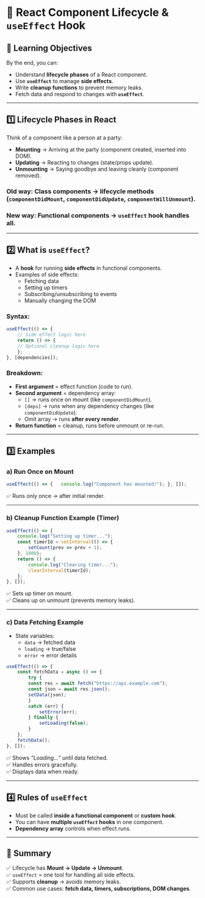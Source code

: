 # 🌟 React Component Lifecycle & `useEffect` Hook

## 🎯 Learning Objectives

By the end, you can:

- Understand **lifecycle phases** of a React component.
- Use **`useEffect`** to manage **side effects**.
- Write **cleanup functions** to prevent memory leaks.
- Fetch data and respond to changes with **`useEffect`**.

---

## 1️⃣ Lifecycle Phases in React

Think of a component like a person at a party:

- **Mounting** → Arriving at the party (component created, inserted into DOM).
- **Updating** → Reacting to changes (state/props update).
- **Unmounting** → Saying goodbye and leaving cleanly (component removed).
### Old way: Class components → lifecycle methods (`componentDidMount`, `componentDidUpdate`, `componentWillUnmount`).

### New way: Functional components → **`useEffect` hook** handles all.

---

## 2️⃣ What is `useEffect`?

- A **hook** for running **side effects** in functional components.
- Examples of side effects:
    - Fetching data
    - Setting up timers
    - Subscribing/unsubscribing to events
    - Manually changing the DOM

### Syntax:

```js
useEffect(() => {   
	// Side effect logic here   
	return () => {     
	// Optional cleanup logic here   
	}; 
}, [dependencies]);
```

### Breakdown:

- **First argument** = effect function (code to run).
- **Second argument** = dependency array:
    - `[]` → runs once on mount (like `componentDidMount`).
    - `[deps]` → runs when any dependency changes (like `componentDidUpdate`).
    - Omit array → runs **after every render**.
- **Return function** = cleanup, runs before unmount or re-run.

---

## 3️⃣ Examples

### a) Run Once on Mount

```js
useEffect(() => {   console.log("Component has mounted!"); }, []);
```

✅ Runs only once → after initial render.

---

### b) Cleanup Function Example (Timer)

```js
useEffect(() => {   
	console.log("Setting up timer...");   
	const timerId = setInterval(() => {     
		setCount(prev => prev + 1);   
	}, 1000);    
	return () => {     
		console.log("Clearing timer...");     
		clearInterval(timerId);   
	}; 
}, []);
```

✅ Sets up timer on mount.  
✅ Cleans up on unmount (prevents memory leaks).

---

### c) Data Fetching Example

- State variables:
    - `data` → fetched data
    - `loading` → true/false
    - `error` → error details

```js
useEffect(() => {   
	const fetchData = async () => {     
		try {       
		const res = await fetch("https://api.example.com");       
		const json = await res.json();       
		setData(json);     
		} 
		catch (err) {       
			setError(err);     
		} finally {       
			setLoading(false);     
		}   
	};   
	fetchData(); 
}, []);

```
✅ Shows _“Loading…”_ until data fetched.  
✅ Handles errors gracefully.  
✅ Displays data when ready.

---

## 4️⃣ Rules of `useEffect`

- Must be called **inside a functional component** or **custom hook**.
- You can have **multiple `useEffect` hooks** in one component.
- **Dependency array** controls when effect runs.

---

## 🎯 Summary

✅ Lifecycle has **Mount → Update → Unmount**.  
✅ `useEffect` = one tool for handling all side effects.  
✅ Supports **cleanup** → avoids memory leaks.  
✅ Common use cases: **fetch data, timers, subscriptions, DOM changes**.